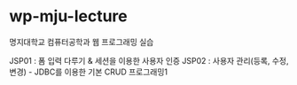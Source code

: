 wp-mju-lecture
==============
명지대학교 컴퓨터공학과 웹 프로그래밍 실습


JSP01 : 폼 입력 다루기 & 세션을 이용한 사용자 인증 
JSP02 : 사용자 관리(등록, 수정, 변경) - JDBC를 이용한 기본 CRUD 프로그래밍1
